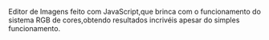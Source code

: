 Editor de Imagens feito com JavaScript,que brinca com o funcionamento do sistema RGB de cores,obtendo resultados incrivéis apesar do simples funcionamento.
